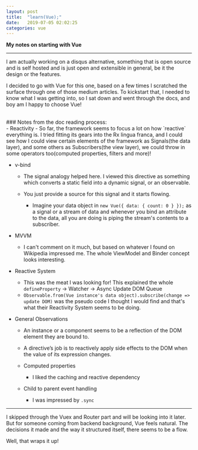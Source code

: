 ```yaml
---
layout: post
title:  "learn(Vue);"
date:   2019-07-05 02:02:25
categories: vue
---
```


**My notes on starting with Vue**

___


I am actually working on a disqus alternative, something that is open source and is self hosted and is just
open and extensible in general, be it the design or the features.

I decided to go with Vue for this one, based on a few times I scratched the surface through one of those medium articles.
To kickstart that, I needed to know what I was getting into, so I sat down and went through the docs, and boy am I happy to choose Vue!

<br>
### Notes from the doc reading process:
<br>
- Reactivity
  - So far, the framework seems to focus a lot on how `reactive` everything is. I tried fitting its gears into the Rx
  lingua franca, and I could see how I could view certain elements of the framework as Signals(the data layer), and some others as Subscribers(the view layer),
  we could throw in some operators too(computed properties, filters and more)!

- v-bind
  - The signal analogy helped here. I viewed this directive as something which converts a static field into a dynamic signal, or an observable.
 
  - You just provide a source for this signal and it starts flowing.
    - Imagine your data object in `new Vue({ data: { count: 0 } });` as a signal or a stream of data and whenever you bind an attribute to the data,
    all you are doing is piping the stream's contents to a subscriber.

- MVVM
  - I can't comment on it much, but based on whatever I found on Wikipedia impressed me. The whole ViewModel and Binder concept looks interesting.

- Reactive System
  - This was the meat I was looking for! This explained the whole `defineProperty` -> Watcher -> Async Update DOM Queue
  - `Observable.from(Vue instance's data object).subscribe(change => update DOM)` was the pseudo code I thought I would find and that's what their Reactivity System seems to be doing.

- General Observations
  - An instance or a component seems to be a reflection of the DOM element they are bound to.
  
  - A directive’s job is to reactively apply side effects to the DOM when the value of its expression changes.

  - Computed properties
    - I liked the caching and reactive dependency

  - Child to parent event handling
    - I was impressed by `.sync`


___

I skipped through the Vuex and Router part and will be looking into it later. But for someone coming from backend background, Vue feels natural.
The decisions it made and the way it structured itself, there seems to be a flow. 

Well, that wraps it up!